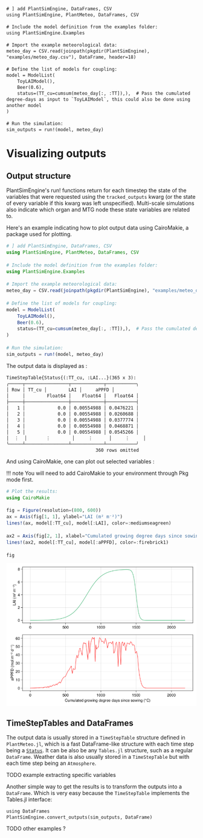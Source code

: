 ```@setup usepkg
# ] add PlantSimEngine, DataFrames, CSV
using PlantSimEngine, PlantMeteo, DataFrames, CSV

# Include the model definition from the examples folder:
using PlantSimEngine.Examples

# Import the example meteorological data:
meteo_day = CSV.read(joinpath(pkgdir(PlantSimEngine), "examples/meteo_day.csv"), DataFrame, header=18)

# Define the list of models for coupling:
model = ModelList(
    ToyLAIModel(),
    Beer(0.6),
    status=(TT_cu=cumsum(meteo_day[:, :TT]),),  # Pass the cumulated degree-days as input to `ToyLAIModel`, this could also be done using another model
)

# Run the simulation:
sim_outputs = run!(model, meteo_day)

```

# Visualizing outputs

## Output structure

PlantSimEngine's run! functions return for each timestep the state of the variables that were requested using the `tracked_outputs` kwarg (or the state of every variable if this kwarg was left unspecified). Multi-scale simulations also indicate which organ and MTG node these state variables are related to.

Here's an example indicating how to plot output data using CairoMakie, a package used for plotting.

```julia
# ] add PlantSimEngine, DataFrames, CSV
using PlantSimEngine, PlantMeteo, DataFrames, CSV

# Include the model definition from the examples folder:
using PlantSimEngine.Examples

# Import the example meteorological data:
meteo_day = CSV.read(joinpath(pkgdir(PlantSimEngine), "examples/meteo_day.csv"), DataFrame, header=18)

# Define the list of models for coupling:
model = ModelList(
    ToyLAIModel(),
    Beer(0.6),
    status=(TT_cu=cumsum(meteo_day[:, :TT]),),  # Pass the cumulated degree-days as input to `ToyLAIModel`, this could also be done using another model
)

# Run the simulation:
sim_outputs = run!(model, meteo_day)

```

The output data is displayed as :

```
TimeStepTable{Status{(:TT_cu, :LAI...}(365 x 3):
╭─────┬────────────────┬────────────┬───────────╮
│ Row │ TT_cu │        LAI │     aPPFD │
│     │        Float64 │    Float64 │   Float64 │
├─────┼────────────────┼────────────┼───────────┤
│   1 │            0.0 │ 0.00554988 │ 0.0476221 │
│   2 │            0.0 │ 0.00554988 │ 0.0260688 │
│   3 │            0.0 │ 0.00554988 │ 0.0377774 │
│   4 │            0.0 │ 0.00554988 │ 0.0468871 │
│   5 │            0.0 │ 0.00554988 │ 0.0545266 │
│  ⋮  │       ⋮        │     ⋮      │     ⋮     │
╰─────┴────────────────┴────────────┴───────────╯
                                 360 rows omitted
```

And using CairoMakie, one can plot out selected variables :

!!! note
    You will need to add CairoMakie to your environment through Pkg mode first.

```julia
# Plot the results:
using CairoMakie

fig = Figure(resolution=(800, 600))
ax = Axis(fig[1, 1], ylabel="LAI (m² m⁻²)")
lines!(ax, model[:TT_cu], model[:LAI], color=:mediumseagreen)

ax2 = Axis(fig[2, 1], xlabel="Cumulated growing degree days since sowing (°C)", ylabel="aPPFD (mol m⁻² d⁻¹)")
lines!(ax2, model[:TT_cu], model[:aPPFD], color=:firebrick1)

fig
```

![LAI Growth and light interception](../www/LAI_growth2.png)

## TimeStepTables and DataFrames

The output data is usually stored in a `TimeStepTable` structure defined in `PlantMeteo.jl`, which is a fast DataFrame-like structure with each time step being a [`Status`](@ref). It can be also be any `Tables.jl` structure, such as a regular `DataFrame`. Weather data is also usually stored in a `TimeStepTable` but with each time step being an `Atmosphere`.

TODO example extracting specific variables

Another simple way to get the results is to transform the outputs into a `DataFrame`. Which is very easy because the `TimeStepTable` implements the Tables.jl interface:

```@example usepkg
using DataFrames
PlantSimEngine.convert_outputs(sim_outputs, DataFrame)
```

TODO other examples ?